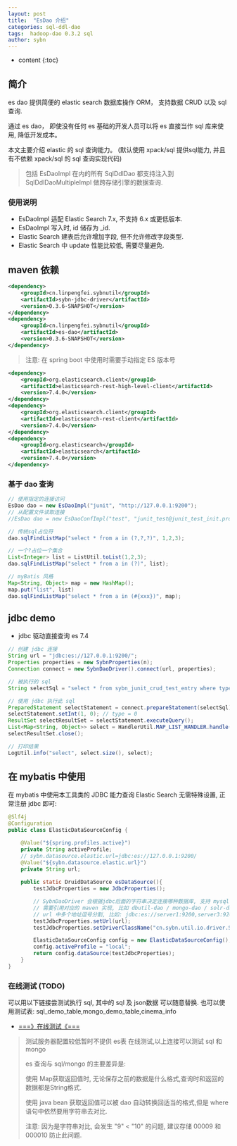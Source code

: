 ```yaml
---
layout: post
title:  "EsDao 介绍"
categories: sql-ddl-dao
tags:  hadoop-dao 0.3.2 sql
author: sybn
---
```


* content
{:toc}

## 简介
es dao 提供简便的 elastic search 数据库操作 ORM， 支持数据 CRUD 以及 sql 查询.

通过 es dao， 即使没有任何 es 基础的开发人员可以将 es 直接当作 sql 库来使用, 降低开发成本。

本文主要介绍 elastic 的 sql 查询能力。 (默认使用 xpack/sql 提供sql能力, 并且有不依赖 xpack/sql 的 sql 查询实现代码)

> 包括 EsDaoImpl 在内的所有 SqlDdlDao 都支持注入到 SqlDdlDaoMultipleImpl 做跨存储引擎的数据查询.





### 使用说明

* EsDaoImpl 适配 Elastic Search 7.x, 不支持 6.x 或更低版本.
* EsDaoImpl 写入时, id 储存为 _id.
* Elastic Search 建表后允许增加字段, 但不允许修改字段类型.
* Elastic Search 中 update 性能比较低, 需要尽量避免.

## maven 依赖

```xml
<dependency>
    <groupId>cn.linpengfei.sybnutil</groupId>
    <artifactId>sybn-jdbc-driver</artifactId>
    <version>0.3.6-SNAPSHOT</version>
</dependency>
<dependency>
    <groupId>cn.linpengfei.sybnutil</groupId>
    <artifactId>es-dao</artifactId>
    <version>0.3.6-SNAPSHOT</version>
</dependency>
```
> 注意: 在 spring boot 中使用时需要手动指定 ES 版本号 

```xml
<dependency>
    <groupId>org.elasticsearch.client</groupId>
    <artifactId>elasticsearch-rest-high-level-client</artifactId>
    <version>7.4.0</version>
</dependency>
<dependency>
    <groupId>org.elasticsearch.client</groupId>
    <artifactId>elasticsearch-rest-client</artifactId>
    <version>7.4.0</version>
</dependency>
<dependency>
    <groupId>org.elasticsearch</groupId>
    <artifactId>elasticsearch</artifactId>
    <version>7.4.0</version>
</dependency>
```

### 基于 dao 查询

```java
// 使用指定的连接访问
EsDao dao = new EsDaoImpl("junit", "http://127.0.0.1:9200");
// 从配置文件读取连接
//EsDao dao = new EsDaoConfImpl("test", "junit_test@junit_test_init.properties");

// 传统sql占位符
dao.sqlFindListMap("select * from a in (?,?,?)", 1,2,3);

// 一个?占位一个集合
List<Integer> list = ListUtil.toList(1,2,3);
dao.sqlFindListMap("select * from a in (?)", list);

// myBatis 风格
Map<String, Object> map = new HashMap();
map.put("list", list)
dao.sqlFindListMap("select * from a in (#{xxx})", map);
```

##  jdbc demo

* jdbc 驱动直接查询 es 7.4

```java
// 创建 jdbc 连接
String url = "jdbc:es://127.0.0.1:9200/";
Properties properties = new SybnProperties(n);
Connection connect = new SybnDaoDriver().connect(url, properties);

// 被执行的 sql
String selectSql = "select * from sybn_junit_crud_test_entry where type = ? limit 1";

// 使用 jdbc 执行此 sql
PreparedStatement selectStatement = connect.prepareStatement(selectSql);
selectStatement.setInt(1, 0); // type = 0
ResultSet selectResultSet = selectStatement.executeQuery();
List<Map<String, Object>> select = HandlerUtil.MAP_LIST_HANDLER.handle(selectResultSet);
selectResultSet.close();

// 打印结果
LogUtil.info("select", select.size(), select);
```

##  在 mybatis 中使用

在 mybatis 中使用本工具类的 JDBC 能力查询 Elastic Search 无需特殊设置, 正常注册 jdbc 即可:

```java
@Slf4j
@Configuration
public class ElasticDataSourceConfig {

    @Value("${spring.profiles.active}")
    private String activeProfile;
    // sybn.datasource.elastic.url=jdbc:es://127.0.0.1:9200/
    @Value("${sybn.datasource.elastic.url}")
    private String url;
    
    public static DruidDataSource esDataSource(){
        testJdbcProperties = new JdbcProperties();

        // SybnDaoDriver 会根据jdbc后面的字符串决定连接哪种数据库, 支持 mysql / mongo / solr / es / hbase
        // 需要引用对应的 maven 实现, 比如 dbutil-dao / mongo-dao / solr-dao / es-dao / hadoop-dao
        // url 中多个地址逗号分割, 比如: jdbc:es://server1:9200,server3:9200,server3:9200/
        testJdbcProperties.setUrl(url);
        testJdbcProperties.setDriverClassName("cn.sybn.util.io.driver.SybnDaoDriver");

        ElasticDataSourceConfig config = new ElasticDataSourceConfig();
        config.activeProfile = "local";
        return config.dataSource(testJdbcProperties);
    }
}
```



### 在线测试 (TODO)

可以用以下链接尝测试执行 sql, 其中的  sql 及 json数据 可以随意替换. 也可以使用测试表: sql_demo_table,mongo_demo_table,cinema_info

- [===》在线测试《===](http://java.linpengfei.cn:8081/dw-api-sql/sql_frame.html?sql=select%20type_count%2Ccount(*)%20as%20type_count_count%20from%20(select%20type%2Ccount(*)%20as%20type_count%20from%20%5B%7Btype%3A1%2Cvalue%3A1%7D%2C%7Btype%3A2%2Cvalue%3A2%7D%2C%7Btype%3A1%2Cvalue%3A3%7D%5D%20group%20by%20type%3B)%20group%20by%20type_count)

> 测试服务器配置较低暂时不提供 es表 在线测试,以上连接可以测试 sql 和 mongo
> 
> es 查询与 sql/mongo 的主要差异是: 
> 
>  使用 Map获取返回值时, 无论保存之前的数据是什么格式,查询时和返回的数据都是String格式.
> 
> 使用 java bean 获取返回值可以被 dao 自动转换回适当的格式,但是 where 语句中依然要用字符串去对比.
>
> 注意: 因为是字符串对比, 会发生 "9" < "10" 的问题, 建议存储 00009 和 000010 防止此问题.
